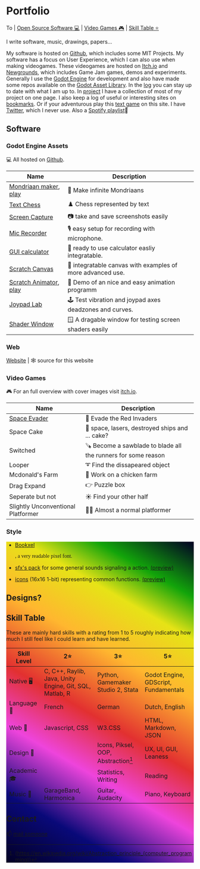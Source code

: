  <style>
@font-face { font-family: Bookxel; src: url('Bookxel.ttf'); } 
</style>


# Portfolio
To | [Open Source Software 💻](#open-source-software) | [Video Games 🎮](#video-games) | [Skill Table ⭐](#skill-table) 

I write software, music, drawings, papers...

My software is hosted on [Github](https://github.com/boukew99), which includes some MIT Projects. My software has a focus on User Experience, which I can also use when making videogames. These videogames are hosted on [Itch.io](https://howyoudoing.itch.io/) and [Newgrounds](https://howyourdoing.newgrounds.com/), which includes Game Jam games, demos and experiments. Generally I use the [Godot Engine](https://godotengine.org) for development and also have made some repos available on the [Godot Asset Library](https://godotengine.org/asset-library/asset?category=&godot_version=&sort=updated&filter=boukew99). In the [log](log) you can stay up to date with what I am up to. In [project](#projects) I have a collection of most of my project on one page. I also keep a log of useful or interesting sites on [bookmarks](bookmarks). Or if your adventurous play this [text game](web_apps/text_adventure) on this site. I have [Twitter](https://twitter.com/HowYouD09409170), which I never use. Also a [Spotify playlist](https://open.spotify.com/playlist/5KGMXvW7Tg3emnWz5S2grT?si=328485d8732046a6)🎵

## Software

### Godot Engine Assets
💻 All hosted on [Github](https://github.com/boukew99).

Name | Description 
--- | --- 
[Mondriaan maker](https://github.com/boukew99/mondriaan_maker),  [play](https://itch.io/embed-upload/6017377?color=fac901)| 🎨 Make infinite Mondriaans 
[Text Chess](https://github.com/boukew99/text_chess) | ♟️ Chess represented by text 
[Screen Capture](https://github.com/boukew99/screen_capture) | 📷 take and save screenshots easily  
[Mic Recorder](https://github.com/boukew99/mic_recorder) | 🎙️  easy setup for recording with microphone.
[GUI calculator](https://github.com/boukew99/gui_calculator) | 🧮 ready to use calculator easliy integratable.
[Scratch Canvas](https://github.com/boukew99/scratch_canvas) | 📝 integratable canvas with examples of more advanced use.
[Scratch Animator](https://github.com/boukew99/scratch_animator),  [play](https://itch.io/embed-upload/5744256?color=535353) | 🎥 Demo of an nice and easy animation programm
[Joypad Lab](https://github.com/boukew99/joypad_lab) | 🕹️ Test vibration and joypad axes deadzones and curves.
[Shader Window](https://github.com/boukew99/shader_window) | 🪟 A dragable window for testing screen shaders easily

### Web
[Website](https://github.com/boukew99/boukew99.github.io) | 🕸️ source for this website


### Video Games 
🎮 For an full overview with cover images visit [itch.io](https://howyoudoing.itch.io/).

Name | Description
--- | ---
[Space Evader](https://itch.io/embed-upload/2869595?color=ebdf64) | 👾 Evade the Red Invaders
Space Cake | 🥮 space, lasers, destroyed ships and ... cake?
Switched | 🪚 Become a sawblade to blade all the runners for some reason
Looper | ➰ Find the dissapeared object
Mcdonald's Farm | 🐔 Work on a chicken farm
Drag Expand | 👉 Puzzle box
Seperate but not | ☀️ Find your other half
Slightly Unconventional Platformer | 🤸‍♀️ Almost a normal platformer

### Style
<div style="background: rgb(2,0,36); background: linear-gradient(30deg, rgba(2,0,36,1) 0%, rgba(9,9,121,1) 16%, rgba(238,68,220,1) 32%, rgba(226,48,48,1) 46%, rgba(255,183,47,1) 63%, rgba(230,227,22,1) 77%, rgba(18,164,10,1) 87%, rgba(2,0,36,1) 100%);" 
</div>

- [Bookxel](bookxel.ttf)<p style="font-family:Bookxel;">, a very readable pixel font.</p>

- [sfx's pack](sound.zip) for some general sounds signaling a action. [(preview)](sounds.ogg)

- [icons](icon.zip) (16x16 1-bit) representing common functions. [(preview)](icons.png)

## Designs?

## Skill Table
These are mainly hard skills with a rating from 1 to 5 roughly indicating how much I still feel like I could learn and have learned.

Skill Level | 2⭐| 3⭐ | 5⭐
---   | ---    | ---      | --- 
Native 🖥️ | C, C++, Raylib, Java, Unity Engine, Git, SQL, Matlab, R | Python, Gamemaker Studio 2, Stata  | Godot Engine, GDScript, Fundamentals
Language 💬 | French | German |Dutch, English 
Web 📱  | Javascript, CSS | W3.CSS | HTML, Markdown, JSON 
Design 🌻 | | Icons, Piksel, OOP, Abstraction[^1] | UX, UI, GUI, Leaness
Academic 🎓 | |Statistics, Writing | Reading
Music 🎹 | GarageBand, Harmonica | Guitar, Audacity | Piano, Keyboard

[^1]:(https://en.wikipedia.org/wiki/Abstraction_principle_(computer_programming))

## Contact
📫 [mail someone](mailto:someone@world.com)



